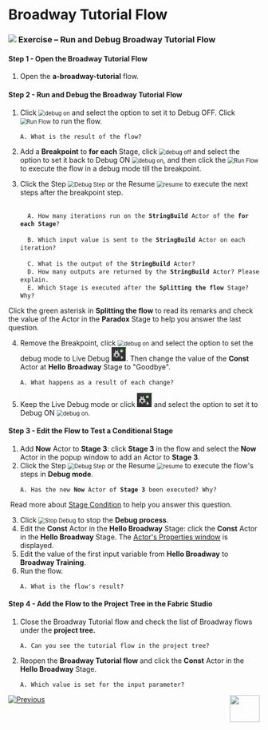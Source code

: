 # Broadway Tutorial Flow

###  ![](/academy/images/Exercise.png) **Exercise – Run and Debug Broadway Tutorial Flow**

#### Step 1 - Open the Broadway Tutorial Flow

1. Open the  **a-broadway-tutorial**  flow.

#### Step 2 - Run and Debug the Broadway Tutorial Flow
1. Click <img src="images/debug_on.png" alt="debug on" style="zoom:80%;" /> and select the option to set it to Debug OFF. Click <img src="images/run_flow_icon.png" alt="Run Flow" style="zoom:80%;" /> to run the flow.

  <ul>
  <pre><code>A. What is the result of the flow?</code></pre>
  </ul>



2. Add a  **Breakpoint** to **for each** Stage, click <img src="images/debug_off.png" alt="debug off" style="zoom:80%;" /> and select the option to set it back to Debug ON <img src="images/debug_on.png" alt="debug on" style="zoom:80%;" />, and then click the <img src="images/run_flow_icon.png" alt="Run Flow" style="zoom:80%;" /> to execute the flow in a debug mode till the breakpoint.

3. Click the Step <img src="images/debug_step_icon.png" alt="Debug Step" style="zoom:80%;" /> or the Resume <img src="images/resume.PNG" alt="resume" style="zoom:80%;" /> to execute the next steps after the breakpoint step.

<ul>
<pre><code>
  A. How many iterations run on the <strong>StringBuild</strong> Actor of the <strong>for each Stage</strong>?<br>
  B. Which input value is sent to the <strong>StringBuild</strong> Actor on each iteration?<br>
  C. What is the output of the <strong>StringBuild</strong> Actor?
  D. How many outputs are returned by the <strong>StringBuild</strong> Actor? Please explain.
  E. Which Stage is executed after the <strong>Splitting the flow</strong> Stage? Why?
</code></pre>
</ul>

 Click the green asterisk in <strong>Splitting the flow</strong> to read its remarks   and check the value of the Actor in the <strong>Paradox</strong> Stage to help you answer the last question.


4. Remove the Breakpoint, click <img src="images/debug_on.png" alt="debug on" style="zoom:80%;" /> and select the option to set the debug mode to Live Debug <img src="images/debug_live.png" alt="debug on" style="zoom:80%;" />. Then change the value of the **Const** Actor at **Hello Broadway** Stage to "Goodbye".

  <ul>
  <pre><code>A. What happens as a result of each change?</code></pre>
  </ul>

5. Keep the Live Debug mode or click <img src="images/debug_live.png" alt="debug on" style="zoom:80%;" /> and select the option to set it to Debug ON <img src="images/debug_on.png" alt="debug on" style="zoom:80%;" />. 

  #### Step 3 - Edit the Flow to Test a Conditional Stage

1. Add **Now** Actor to **Stage 3**: click **Stage 3** in the flow and select the **Now** Actor in the popup window to add an Actor to **Stage 3**.
2. Click the Step <img src="images/debug_step_icon.png" alt="Debug Step" style="zoom:80%;" /> or the Resume <img src="images/resume.PNG" alt="resume" style="zoom:80%;" /> to execute the flow's steps in **Debug mode**. 

  <ul>
  <pre><code>A. Has the new <strong>Now</strong> Actor of <strong>Stage 3</strong> been executed? Why?</code></pre>
  </ul>

​		Read more about [Stage Condition](/articles/19_Broadway/02_broadway_high_level_components.md#stage-conditions) to help you answer this question.

3. Click <img src="images/stop_debug_icon.png" alt="Stop Debug" style="zoom:80%;" /> to stop the **Debug process**. 
4. Edit the **Const** Actor in the **Hello Broadway** Stage:  click the **Const** Actor in the **Hello Broadway** Stage. The [Actor's Properties window](/articles/19_Broadway/03_broadway_actor_window.md) is displayed.
5. Edit the value of the first input variable from **Hello Broadway** to **Broadway Training**.
6. Run the flow. 

  <ul><pre><code>A. What is the flow's result?</code></pre></ul> 

 #### Step 4 - Add the Flow to the Project Tree in the Fabric Studio

1. Close the Broadway Tutorial flow and check the list of Broadway flows under the <strong>project tree.</strong>

<ul><pre><code>A. Can you see the tutorial flow in the project tree?</code></pre></ul>

2. Reopen the **Broadway Tutorial flow** and click the **Const** Actor in the <strong>Hello Broadway</strong> Stage.

<ul><pre><code>A. Which value is set for the input parameter?</code></pre></ul> 



[![Previous](/articles/images/Previous.png)](04_broadway_tutorials.md)[<img align="right" width="60" height="54" src="/articles/images/Next.png">](04b_broadway_tutorials_solution.md)